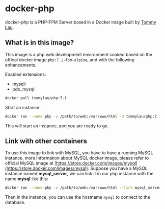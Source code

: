 # docker-php

docker-php is a PHP-FPM Server boxed in a Docker image built by [Tommy Lau](http://tommy.net.cn/).

## What is in this image?

This image is a php web development environment cooked based on the offical docker image `php:7.1-fpm-alpine`, and with the following enhancements.

Enabled extensions:

- mysqli
- pdo_mysql

```bash
docker pull tommylau/php:7.1
```

Start an instance:

```bash
docker run --name php -v /path/to/web:/var/www/html -d tommylau/php:7.1
```

This will start an instance, and you are ready to go.

## Link with other containers

To use this image to link with MySQL, you have to have a running MySQL instance, more information about MySQL docker image, please refer to official MySQL image at [https://store.docker.com/images/mysql](https://store.docker.com/images/mysql). Suppose you have a MySQL instance named **mysql_server**, we can link it in our php instance with the name **mysql** like this:

```bash
docker run --name php -v /path/to/web:/var/www/html --link mysql_server:mysql -d tommylau/php:7.1
```

Then in the instance, you can use the hostname `mysql` to connect to the database.
